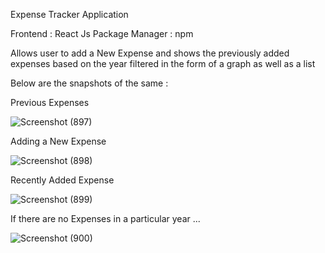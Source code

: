 Expense Tracker Application

Frontend : React Js
Package Manager : npm

Allows user to add a New Expense and shows the previously added expenses based on the year filtered in the form of a graph as well as a list

Below are the snapshots of the same : 


Previous Expenses

![Screenshot (897)](https://user-images.githubusercontent.com/70448361/164768410-272a431a-8345-4be8-953f-5ac9f085c15d.png)


Adding a New Expense

![Screenshot (898)](https://user-images.githubusercontent.com/70448361/164768514-278ccd79-507b-4b7a-bb5f-2db0c13f8e9c.png)

Recently Added Expense

![Screenshot (899)](https://user-images.githubusercontent.com/70448361/164768625-36ffbbc9-b5e4-4eba-adb7-2df4837e7ac1.png)

If there are no Expenses in a particular year ...

![Screenshot (900)](https://user-images.githubusercontent.com/70448361/164768649-6daa6a8e-cb15-4147-af6f-dca74baf85a8.png)



